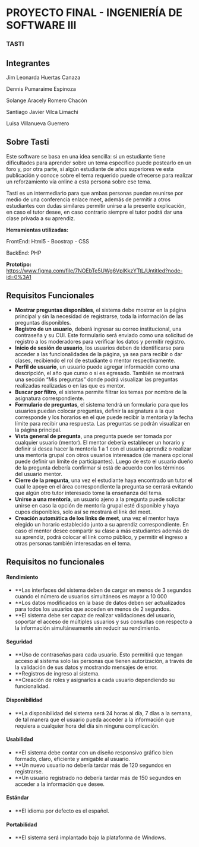 # PROYECTO FINAL - INGENIERÍA DE SOFTWARE III
### TASTI
## Integrantes
Jim Leonarda Huertas Canaza

Dennis Pumaraime Espinoza

Solange Aracely Romero Chacón

Santiago Javier Vilca Limachi

Luisa Villanueva Guerrero

## Sobre Tasti
Este software se basa en una idea sencilla: si un estudiante tiene dificultades para aprender sobre un tema específico puede postearlo en un foro y, por otra parte, si algún estudiante de años superiores ve esta publicación y conoce sobre el tema requerido puede ofrecerse para realizar un reforzamiento vía online a esta persona sobre ese tema.

Tasti es un intermediario para que ambas personas puedan reunirse por medio de una conferencia enlace meet, además de permitir a otros estudiantes con dudas similares permitir unirse a la presente explicación, en caso el tutor desee, en caso contrario siempre el tutor podrá dar una clase privada a su aprendiz.

**Herramientas utilizadas:** 

FrontEnd: Html5 - Boostrap - CSS 

BackEnd: PHP

**Prototipo:** https://www.figma.com/file/7NOEbTe5UWg6VplKkzYTtL/Untitled?node-id=0%3A1


## Requisitos Funcionales

* **Mostrar preguntas disponibles**, el sistema debe mostrar en la página principal y sin la necesidad de registrarse, toda la información de las preguntas disponibles.
* **Registro de un usuario**, deberá ingresar su correo institucional, una contraseña y su CUI. Este formulario será enviado como una solicitud de registro a los moderadores para verificar los datos y permitir registro.
* **Inicio de sesión de usuario**, los usuarios deben de identificarse para acceder a las funcionalidades de la página, ya sea para recibir o dar clases, recibiendo el rol de estudiante o mentor respectivamente.
* **Perfil de usuario**, un usuario puede agregar información como una descripción, el año que curso o si es egresado. También se mostrará una sección “Mis preguntas” donde podrá visualizar las preguntas realizadas realizadas o en las que es mentor.
* **Buscar por filtro**, el sistema permite filtrar los temas por nombre de la asignatura correspondiente.
* **Formulario de preguntas**, el sistema tendrá un formulario para que los usuarios puedan colocar preguntas, definir la asignatura a la que corresponde y los horarios en el que puede recibir la mentoría y la fecha límite para recibir una respuesta. Las preguntas se podrán visualizar en la página principal.
* **Vista general de pregunta**, una pregunta puede ser tomada por cualquier usuario (mentor). El mentor debería establecer un horario y definir si desea hacer la mentoría 1 a 1 con el usuario aprendiz o realizar una mentoría grupal con otros usuarios interesados (de manera opcional puede definir un límite de participantes). Luego de esto el usuario dueño de la pregunta debería confirmar si está de acuerdo con los términos del usuario mentor.
* **Cierre de la pregunta**, una vez el estudiante haya encontrado un tutor el cual le apoye en el área correspondiente la pregunta se cerrará evitando que algún otro tutor interesado tome la enseñanza del tema.
* **Unirse a una mentoría**, un usuario ajeno a la pregunta puede solicitar unirse en caso la opción de mentoría grupal esté disponible y haya cupos disponibles, solo así se mostrará el link del meet.
* **Creación automática de los links de meet**, una vez el mentor haya elegido un horario establecido junto a su aprendiz correspondiente. En caso el mentor desee compartir su clase a más estudiantes además de su aprendiz, podrá colocar el link como público, y permitir el ingreso a otras personas también interesadas en el tema.

## Requisitos no funcionales
#### Rendimiento
* **Las interfaces del sistema deben de cargar en menos de 3 segundos cuando el número de usuarios simultáneos es mayor a 10 000
* **Los datos modificados en la base de datos deben ser actualizados para todos los usuarios que acceden en menos de 2 segundos.
* **El sistema debe ser capaz de realizar validaciones del usuario, soportar el acceso de múltiples usuarios y sus consultas con respecto a la información simultáneamente sin reducir su rendimiento.
#### Seguridad
* **Uso de contraseñas para cada usuario. Esto permitirá que tengan acceso al sistema solo las personas que tienen autorización, a través de la validación de sus datos y mostrando mensajes de error.
* **Registros de ingreso al sistema.
* **Creación de roles y asignarlos a cada usuario dependiendo su funcionalidad.
#### Disponibilidad
* **La disponibilidad del sistema será 24 horas al día, 7 días a la semana, de tal manera que el usuario pueda acceder a la información que requiera a cualquier hora del día sin ninguna complicación.
#### Usabilidad
* **El sistema debe contar con un diseño responsivo gráfico bien formado, claro, eficiente y amigable al usuario.
* **Un nuevo usuario no debería tardar más de 120 segundos en registrarse.
* **Un usuario registrado no debería tardar más de 150 segundos en acceder a la información que desee.
#### Estándar
* **El idioma por defecto es el español.
#### Portabilidad
* **El sistema será implantado bajo la plataforma de Windows.
